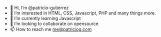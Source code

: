 - 👋 Hi, I’m @patricio-gutierrez
- 👀 I’m interested in HTML, CSS, Javascript, PHP and many things more.
- 🌱 I’m currently learning Javascript
- 💞️ I’m looking to collaborate on opensource
- 📫 How to reach me me@patriciog.com

<!---
patricio-gutierrez/patricio-gutierrez is a ✨ special ✨ repository because its `README.md` (this file) appears on your GitHub profile.
You can click the Preview link to take a look at your changes.
--->
